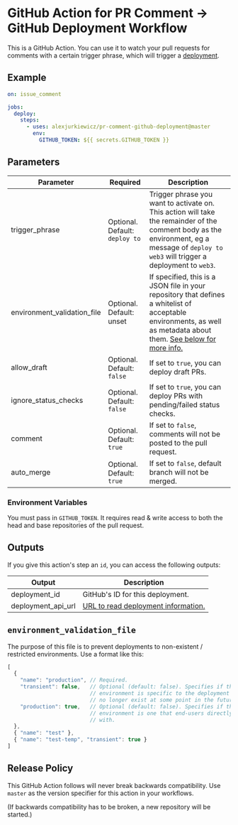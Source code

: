 # GitHub Action for PR Comment -> GitHub Deployment Workflow

This is a GitHub Action. You can use it to watch your pull requests for comments with a certain trigger phrase, which will trigger a [deployment](https://developer.github.com/v3/repos/deployments/).

## Example

```yaml
on: issue_comment

jobs:
  deploy:
    steps:
      - uses: alexjurkiewicz/pr-comment-github-deployment@master
        env:
          GITHUB_TOKEN: ${{ secrets.GITHUB_TOKEN }}
```

## Parameters

| Parameter                   | Required | Description                                                                                                                                                                                        |
|-----------------------------| --- |----------------------------------------------------------------------------------------------------------------------------------------------------------------------------------------------------|
| trigger_phrase              | Optional. Default: `deploy to` | Trigger phrase you want to activate on. This action will take the remainder of the comment body as the environment, eg a message of `deploy to web3` will trigger a deployment to `web3`.          |
| environment_validation_file | Optional. Default: unset | If specified, this is a JSON file in your repository that defines a whitelist of acceptable environments, as well as metadata about them. [See below for more info.](#environment_validation_file) |
| allow_draft                 | Optional. Default: `false` | If set to `true`, you can deploy draft PRs.                                                                                                                                                        |
| ignore_status_checks        | Optional. Default: `false` | If set to `true`, you can deploy PRs with pending/failed status checks.                                                                                                                            |
| comment                     | Optional. Default: `true` | If set to `false`, comments will not be posted to the pull request.                                                                                                                                |
| auto_merge                  | Optional. Default: `true` | If set to `false`, default branch will not be merged.                                                                                                                                              |

### Environment Variables

You must pass in `GITHUB_TOKEN`. It requires read & write access to both the head and base repositories of the pull request.

## Outputs

If you give this action's step an `id`, you can access the following outputs:

| Output  | Description |
| --- | --- |
| deployment_id | GitHub's ID for this deployment. |
| deployment_api_url | [URL to read deployment information.](https://developer.github.com/v3/repos/deployments/#get-a-single-deployment) |

## `environment_validation_file`

The purpose of this file is to prevent deployments to non-existent / restricted environments. Use a format like this:

```js
[
  {
    "name": "production", // Required.
    "transient": false,   // Optional (default: false). Specifies if the given
                          // environment is specific to the deployment and will
                          // no longer exist at some point in the future.
    "production": true,   // Optional (default: false). Specifies if the given
                          // environment is one that end-users directly interact
                          // with.
  },
  { "name": "test" },
  { "name": "test-temp", "transient": true }
]
```

## Release Policy

This GitHub Action follows will never break backwards compatibility. Use `master` as the version specifier for this action in your workflows.

(If backwards compatibility has to be broken, a new repository will be started.)

